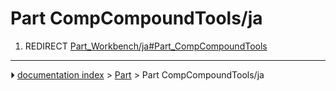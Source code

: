 # Part CompCompoundTools/ja
1.  REDIRECT [Part_Workbench/ja#Part_CompCompoundTools](Part_Workbench/ja#Part_CompCompoundTools.md)



---
⏵ [documentation index](../README.md) > [Part](Part_Workbench.md) > Part CompCompoundTools/ja
